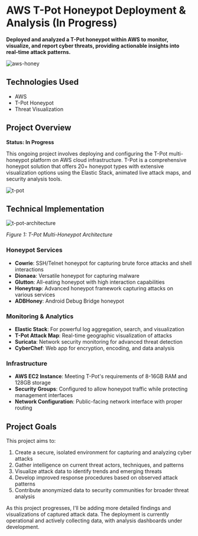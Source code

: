 
# AWS T-Pot Honeypot Deployment & Analysis (In Progress)

**Deployed and analyzed a T-Pot honeypot within AWS to monitor, visualize, and report cyber threats, providing actionable insights into real-time attack patterns.**

![aws-honey](https://github.com/user-attachments/assets/1d0cf542-d1da-4d87-9de5-c673e25e30d9)


## Technologies Used
- AWS
- T-Pot Honeypot
- Threat Visualization


## Project Overview

**Status: In Progress**

This ongoing project involves deploying and configuring the T-Pot multi-honeypot platform on AWS cloud infrastructure. T-Pot is a comprehensive honeypot solution that offers 20+ honeypot types with extensive visualization options using the Elastic Stack, animated live attack maps, and security analysis tools.

![t-pot](https://github.com/user-attachments/assets/3aca46e4-10ef-4ccc-9e43-98e8a900bbc7)


## Technical Implementation

![t-pot-architecture](https://github.com/user-attachments/assets/6567eb86-2550-48c6-a9b9-4eb1b2133be8)


*Figure 1: T-Pot Multi-Honeypot Architecture*

### Honeypot Services
- **Cowrie**: SSH/Telnet honeypot for capturing brute force attacks and shell interactions
- **Dionaea**: Versatile honeypot for capturing malware
- **Glutton**: All-eating honeypot with high interaction capabilities
- **Honeytrap**: Advanced honeypot framework capturing attacks on various services
- **ADBHoney**: Android Debug Bridge honeypot

### Monitoring & Analytics
- **Elastic Stack**: For powerful log aggregation, search, and visualization
- **T-Pot Attack Map**: Real-time geographic visualization of attacks
- **Suricata**: Network security monitoring for advanced threat detection
- **CyberChef**: Web app for encryption, encoding, and data analysis

### Infrastructure
- **AWS EC2 Instance**: Meeting T-Pot's requirements of 8-16GB RAM and 128GB storage
- **Security Groups**: Configured to allow honeypot traffic while protecting management interfaces
- **Network Configuration**: Public-facing network interface with proper routing

## Project Goals

This project aims to:

1. Create a secure, isolated environment for capturing and analyzing cyber attacks  
2. Gather intelligence on current threat actors, techniques, and patterns  
3. Visualize attack data to identify trends and emerging threats  
4. Develop improved response procedures based on observed attack patterns  
5. Contribute anonymized data to security communities for broader threat analysis  

As this project progresses, I'll be adding more detailed findings and visualizations of captured attack data. The deployment is currently operational and actively collecting data, with analysis dashboards under development.
